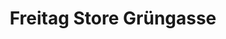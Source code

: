 ---
title: "Freitag Store Grüngasse"
url: /zuerich/freitag-store-gruengasse/
shop: Taschen & Koffer
---
